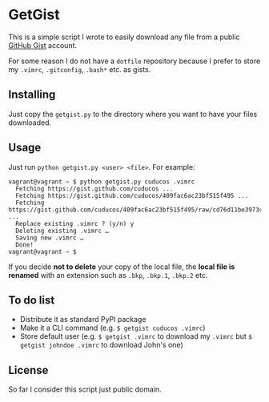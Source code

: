 # GetGist

This is a simple script I wrote to easily download any file from a public [GitHub Gist](http://gist.github.com) account.

For some reason I do not have a `dotfile` repository because I prefer to store my `.vimrc`, `.gitconfig`, `.bash*` etc. as gists.

## Installing

Just copy the `getgist.py` to the directory where you want to have your files downloaded.

## Usage

Just run `python getgist.py <user> <file>`. For example:

```
vagrant@vagrant ~ $ python getgist.py cuducos .vimrc
  Fetching https://gist.github.com/cuducos ...
  Fetching https://gist.github.com/cuducos/409fac6ac23bf515f495 ...
  Fetching https://gist.github.com/cuducos/409fac6ac23bf515f495/raw/cd76d11be3973c887cd299785569c5159701d339/.vimrc ...
  Replace existing .vimrc ? (y/n) y
  Deleting existing .vimrc …
  Saving new .vimrc …
  Done!
vagrant@vagrant ~ $
```

If you decide **not to delete** your copy of the local file, the **local file is renamed** with an extension such as `.bkp`, `.bkp.1`, `.bkp.2` etc.

## To do list

* Distribute it as standard PyPI package
* Make it a CLI command (e.g. `$ getgist cuducos .vimrc`)
* Store default user (e.g. `$ getgist .vimrc` to download my `.vimrc` but `$ getgist johndoe .vimrc` to download John's one)

## License

So far I consider this script just public domain.
